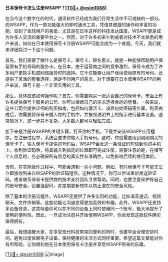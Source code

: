 **日本保号卡怎么注册WSAPP？[[TG💪+ @esim1088](https://t.me/s/esim1088)]**

在当今这个数字化的时代，通讯软件已经成为我们日常生活中不可或缺的一部分。而WSAPP，作为一款功能强大的即时通讯工具，凭借其便捷的操作和丰富的功能，受到了全球用户的喜爱。尤其是在日本这样的科技发达国度，WSAPP更是成为许多人交流的重要平台之一。然而，对于许多初来乍到或者对技术不太熟悉的用户来说，如何在日本使用保号卡注册WSAPP可能会成为一个难题。今天，我们就来详细探讨一下这个问题。

首先，我们需要了解什么是保号卡。保号卡，顾名思义，就是一种能够帮助用户保留原有手机号码的服务卡。在日本，由于运营商之间的竞争激烈，保号卡成为了许多用户更换手机或网络服务时的选择。它不仅能够让用户继续使用原有的号码，还提供了灵活的套餐选择，满足不同用户的需求。对于想要在日本使用WSAPP的用户来说，保号卡是一个非常实用的工具。

那么，具体应该如何操作呢？首先，你需要购买一张适合自己的保号卡。市面上有许多提供保号卡服务的公司，你可以根据自己的需求选择合适的套餐。一般来说，这些公司会提供详细的购买指南，包括如何激活卡、设置初始密码等步骤。购买完成后，你需要将保号卡插入你的手机中，并按照说明书上的指示进行基本设置。通常情况下，这一步并不复杂，大多数人都可以轻松完成。

接下来是注册WSAPP的关键步骤。打开你的手机，下载并安装WSAPP应用程序。在注册过程中，系统会要求你输入手机号码。这时，你就需要用到刚刚购买的保号卡了。输入保号卡提供的号码后，WSAPP会发送一条验证码短信到你的手机上。收到验证码后，将其输入到指定的位置即可完成注册。需要注意的是，在填写个人信息时，务必确保所有信息的真实性和准确性，以免影响后续的使用体验。

当然，在实际操作过程中，可能会遇到一些小问题。例如，有时候保号卡可能无法立即接收到来自WSAPP的验证码短信。这种情况下，你可以尝试重新发送验证码，或者联系保号卡提供商的技术支持团队寻求帮助。同时，也要注意保护好自己的账号安全，设置强密码，并定期更新软件以防止潜在的安全风险。

除了基本的注册流程外，WSAPP还提供了许多实用的功能，比如语音通话、视频聊天、文件传输等。这些功能让沟通变得更加高效和有趣。此外，WSAPP还支持多设备登录，这意味着你可以在不同的设备上同时使用同一个账号，极大地提升了使用的便利性。因此，一旦成功注册并开始使用WSAPP，你会发现这款软件确实值得拥有。

最后，我想提醒大家，在享受现代科技带来的便利的同时，也要学会合理安排时间，避免过度依赖电子设备。保持健康的生活方式同样重要。希望这篇文章能对你有所帮助，让你顺利地在日本使用保号卡注册并享受WSAPP带来的乐趣。

[[TG💪+ @esim1088](https://t.me/s/esim1088) ![Image](https://i.postimg.cc/4NQfJmqS/Snipaste-2025-05-13-00-14-12.png)]